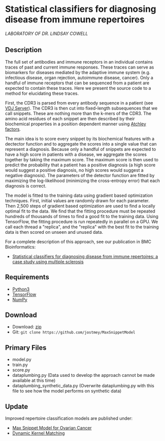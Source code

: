 # Statistical classifiers for diagnosing disease from immune repertoires
###### LABORATORY OF DR. LINDSAY COWELL

## Description

The full set of antibodies and immune receptors in an individual contains traces of past and current immune responses. These traces can serve as biomarkers for diseases mediated by the adaptive immune system (e.g. infectious disease, organ rejection, autoimmune disease, cancer). Only a handful of immune receptors that can be sequenced from a patient are expected to contain these traces. Here we present the source code to a method for elucidating these traces.

First, the CDR3 is parsed from every antibody sequence in a patient (see [VDJ Server](https://vdjserver.org/)). The CDR3 is then cut into fixed-length subsequences that we call snippets. These are nothing more than the k-mers of the CDR3. The amino acid residues of each snippet are then described by their biochemical properties in a position dependent manner using [Atchley factors](http://www.pnas.org/content/102/18/6395.full).

The main idea is to score every snippet by its biochemical features with a dectector function and to aggregate the scores into a single value that can represent a diagnosis. Because only a handful of snippets are expected to have a high score in patients with a disease, we aggregate the scores together by taking the maximum score. The maximum score is then used to predict the probability that a patient has a positive diagnosis (a high score would suggest a positive diagnosis, no high scores would suggest a negative diagnosis). The parameters of the detector function are fitted by maximizing the log-likelihood (minimizing the cross-entropy error) that each diagnosis is correct.

The model is fitted to the training data using gradient based optimization techniques. First, initial values are randomly drawn for each parameter. Then 2,500 steps of gradient based optimization are used to find a locally optimal fit to the data. We find that the fitting procedure must be repeated hundreds of thousands of times to find a good fit to the training data. Using TensorFlow, the fitting procedure is run repeatedly in parallel on a GPU. We call each thread a "replica", and the "replica" with the best fit to the training data is then scored on unseen and unused data.

For a complete description of this approach, see our publication in BMC Bioinformatics:

 * [Statistical classifiers for diagnosing disease from immune repertoires: a case study using multiple sclerosis](https://bmcbioinformatics.biomedcentral.com/articles/10.1186/s12859-017-1814-6)

## Requirements

 * [Python3](https://www.python.org/)
 * [TensorFlow](https://www.tensorflow.org/)
 * [NumPy](http://www.numpy.org/)

## Download

 * Download: [zip](https://github.com/jostmey/MaxSnippetModel/zipball/master)
 * Git: `git clone https://github.com/jostmey/MaxSnippetModel`

## Primary Files

 * model.py
 * train.py
 * score.py
 * dataplumbing.py (Data used to develop the approach cannot be made available at this time)
 * dataplumbing_synthetic_data.py (Overwrite dataplumbing.py with this file to see how the model performs on synthetic data)

## Update

Improved repertoire classification models are published under:
  * [Max Snippet Model for Ovarian Cancer](https://www.github.com/jostmey/MaxSnippetModelOvarian)
  * [Dynamic Kernel Matching](https://www.github.com/jostmey/dkm)

